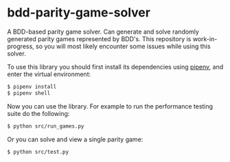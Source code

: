 # bdd-parity-game-solver

A BDD-based parity game solver. Can generate and solve randomly generated parity games represented by BDD's. This repository is work-in-progress, so you will most likely encounter some issues while using this solver.

To use this library you should first install its dependencies using [pipenv](https://pypi.org/project/pipenv/), and enter the virtual environment:
```bash
$ pipenv install
$ pipenv shell
```

Now you can use the library. For example to run the performance testing suite do the following:
```bash
$ python src/run_games.py
```

Or you can solve and view a single parity game:
```bash
$ python src/test.py
```